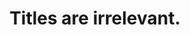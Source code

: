 ---
layout: blogpost
title: "Titles are irrelevant."
subhead: "Just tell me what you can do."
imgclass:
permalink:
categories:
---